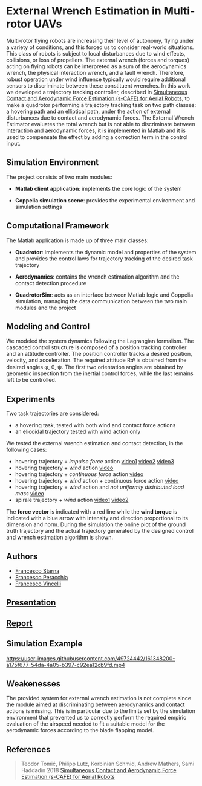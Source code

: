 # External Wrench Estimation in Multi-rotor UAVs

Multi-rotor flying robots are increasing their level of autonomy, flying under a variety of conditions, and this forced us to consider real-world situations. This class of robots is subject to local disturbances due to wind effects, collisions, or loss of propellers.
The external wrench (forces and torques) acting on flying robots can be interpreted as a sum of the aerodynamics wrench, the physical interaction wrench, and a fault wrench. Therefore, robust operation under wind influence typically would require additional sensors to discriminate between these constituent wrenches.
In this work we developed a trajectory tracking controller, described in [Simultaneous Contact and Aerodynamic Force Estimation (s-CAFE) for Aerial Robots](https://arxiv.org/abs/1810.12908), to make a quadrotor performing a trajectory tracking task on two path classes: a hovering path and an elliptical path, under the action of external disturbances due to contact and aerodynamic forces. The External Wrench Estimator evaluates the total wrench but is not able to discriminate between interaction and aerodynamic forces, it is implemented in Matlab and it is used to compensate the effect by adding a correction term in the control input. 
 

## Simulation Environment

The project consists of two main modules:

- **Matlab client application**: implements the core logic of the system
 
- **Coppelia simulation scene**: provides the experimental environment and simulation settings


##  Computational Framework

The Matlab application is made up of three main classes:

- **Quadrotor**: implements the dynamic model and properties of the system and provides the control laws for trajectory tracking of the desired task trajectory

- **Aerodynamics**: contains the wrench estimation algorithm and the contact detection procedure

- **QuadrotorSim**: acts as an interface between Matlab logic and Coppelia simulation, managing the data communication between the two main modules and the project

## Modeling and Control
We modeled the system dynamics following the Lagrangian formalism. The cascaded control structure is composed of a position tracking controller and an attitude controller. The position controller tracks a desired position, velocity, and acceleration.
The required attitude R𝑑𝑖 is obtained from the desired angles φ, θ, ψ. The first two orientation angles are obtained by geometric inspection from the inertial control forces, while the last remains left to be controlled.

## Experiments

Two task trajectories are considered:
- a hovering task, tested with both wind and contact force actions
- an elicoidal trajectory tested with wind action only

We tested the external wrench estimation and contact detection, in the following cases:

- hovering trajectory + *impulse force* action [video1](https://github.com/FrancescoPeracchia/UAV_External-Wrench-Estimation-in-Multi-rotor-UAVs/blob/main/video/experiment-hovering%2B(down)impulse.mp4) [video2](https://github.com/FrancescoPeracchia/UAV_External-Wrench-Estimation-in-Multi-rotor-UAVs/blob/main/video/experiment-hovering%2B(left)impulse.mp4) [video3](https://github.com/FrancescoPeracchia/UAV_External-Wrench-Estimation-in-Multi-rotor-UAVs/blob/main/video/experiment-hovering%2B(right)impulse.mp4)
- hovering trajectory + *wind* action [video](https://github.com/FrancescoPeracchia/UAV_External-Wrench-Estimation-in-Multi-rotor-UAVs/blob/main/video/experiment-hovering%2Bwind.mp4)
- hovering trajectory + *continuous force* action [video](https://github.com/FrancescoPeracchia/UAV_External-Wrench-Estimation-in-Multi-rotor-UAVs/blob/main/video/experiment-hovering%2Bforce.mp4)
- hovering trajectory + *wind* action + continuous force action [video](https://github.com/FrancescoPeracchia/UAV_External-Wrench-Estimation-in-Multi-rotor-UAVs/blob/main/video/experiment-hovering%2Bwind%26force.mp4)
- hovering trajectory + *wind* action and *not uniformly distributed load mass* [video](https://github.com/FrancescoPeracchia/UAV_External-Wrench-Estimation-in-Multi-rotor-UAVs/blob/main/video/experiment-hovering%2Bwind%2Basymmetry.mp4)
- spirale trajectory + *wind* action [video1](https://github.com/FrancescoPeracchia/UAV_External-Wrench-Estimation-in-Multi-rotor-UAVs/blob/main/video/experiment-spirale%2Bwind%20(1).mp4) [video2](https://github.com/FrancescoPeracchia/UAV_External-Wrench-Estimation-in-Multi-rotor-UAVs/blob/main/video/experiment-spirale%2Bwind%20(2).mp4)

The **force vector** is indicated with a red line while the **wind torque** is indicated with a blue arrow with intensity and direction proportional to its dimension and norm.
During the simulation the online plot of the ground truth trajectory and the actual trajectory generated by the designed control and wrench estimation algorithm is shown. 


## Authors
- [Francesco Starna](https://github.com/Starnino) 
- [Francesco Peracchia](https://github.com/FrancescoPeracchia)
- [Francesco Vincelli](https://github.com/FrancescoVIncelli)

## [Presentation](https://github.com/FrancescoPeracchia/UAV_External-Wrench-Estimation-in-Multi-rotor-UAVs/blob/main/docs/CPR-UAV_Presentation.pdf)
## [Report](https://github.com/FrancescoPeracchia/UAV_External-Wrench-Estimation-in-Multi-rotor-UAVs/blob/main/docs/EiR_UAV_Report.pdf)

## Simulation Example
https://user-images.githubusercontent.com/49724442/161348200-a175f677-54da-4a05-b397-c92ea12cb9fd.mp4

## Weakenesses
The provided system for external wrench estimation is not complete since the module aimed at discriminating between aerodynamics and contact actions is missing. This is in particular due to the limits set by the simulation environment that prevented us to correctly perform the required empiric evaluation of the airspeed needed to fit a suitable model for the aerodynamic forces according to the blade flapping model.

## References
> Teodor Tomić, Philipp Lutz, Korbinian Schmid, Andrew Mathers, Sami Haddadin 2018
[Simultaneous Contact and Aerodynamic Force Estimation (s-CAFE) for Aerial Robots](https://arxiv.org/abs/1810.12908)
